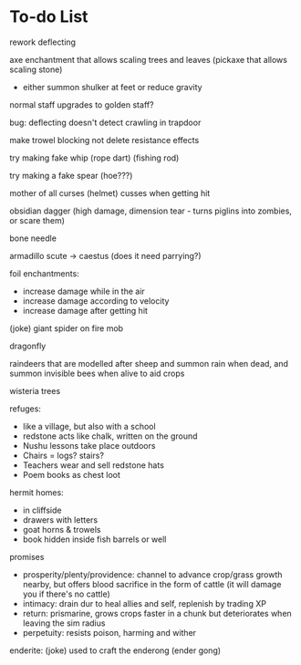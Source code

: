 # To-do List

rework deflecting

axe enchantment that allows scaling trees and leaves (pickaxe that allows scaling stone)
- either summon shulker at feet or reduce gravity

normal staff upgrades to golden staff?

bug: deflecting doesn't detect crawling in trapdoor

make trowel blocking not delete resistance effects

try making fake whip (rope dart) (fishing rod)

try making a fake spear (hoe???)

mother of all curses (helmet) cusses when getting hit

obsidian dagger (high damage, dimension tear - turns piglins into zombies, or scare them)

bone needle

armadillo scute -> caestus (does it need parrying?)

foil enchantments:
- increase damage while in the air
- increase damage according to velocity
- increase damage after getting hit

(joke) giant spider on fire mob

dragonfly

raindeers that are modelled after sheep and summon rain when dead, and summon invisible bees when alive to aid crops

wisteria trees

refuges:
- like a village, but also with a school
- redstone acts like chalk, written on the ground
- Nushu lessons take place outdoors
- Chairs = logs? stairs?
- Teachers wear and sell redstone hats
- Poem books as chest loot

hermit homes:
- in cliffside
- drawers with letters
- goat horns & trowels
- book hidden inside fish barrels or well

promises
- prosperity/plenty/providence: channel to advance crop/grass growth nearby, but offers blood sacrifice in the form of cattle (it will damage you if there's no cattle)
- intimacy: drain dur to heal allies and self, replenish by trading XP
- return: prismarine, grows crops faster in a chunk but deteriorates when leaving the sim radius
- perpetuity: resists poison, harming and wither

enderite: (joke) used to craft the enderong (ender gong)